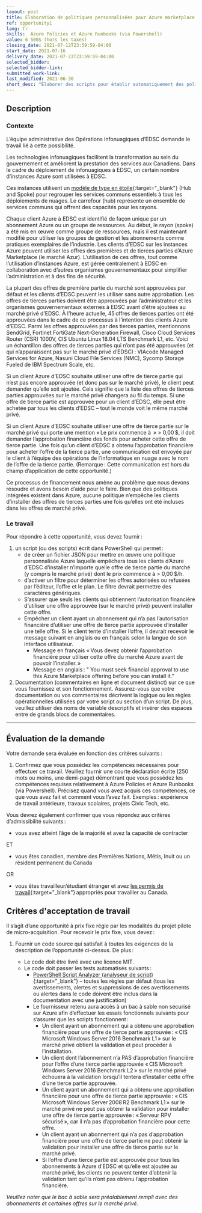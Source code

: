 ```yaml
---
layout: post
title: Élaboration de politiques personnalisées pour Azure marketplace  
ref: opportunity1
lang: fr
skills:  Azure Policies et Azure Runbooks (via Powershell)
value: 6 500$ (hors les taxes)
closing_date: 2021-07-12T23:59:59-04:00
start_date: 2021-07-16
delivery_date: 2021-07-23T23:59:59-04:00
selected_bidder:
selected_bidder-link:
submitted_work-link:
last_modified: 2021-06-30
short_desc: "Élaborer des scripts pour établir automatiquement des politiques dans Azure Marketplace/Private Marketplace (marché Azure, marché privé) qui régiront les offres de tierces parties qui seront utilisées par les clients d’EDSC."
---
```


## Description

### Contexte

L’équipe administrative des Opérations infonuagiques d’EDSC demande le travail lié à cette possibilité.  

Les technologies infonuagiques facilitent la transformation au sein du gouvernement et améliorent la prestation des services aux Canadiens.
Dans le cadre du déploiement de infonuagiques à EDSC, un certain nombre d’instances Azure sont utilisées à EDSC.

Ces instances utilisent un [modèle de type en étoile](hhttps://docs.microsoft.com/fr-ca/azure/architecture/reference-architectures/hybrid-networking/hub-spoke?tabs=cli){:target="_blank"} (Hub and Spoke) pour regrouper les services communs essentiels à tous les déploiements de nuages.
Le carrefour (hub) représente un ensemble de services communs qui offrent des capacités pour les rayons.

Chaque client Azure à EDSC est identifié de façon unique par un abonnement Azure ou un groupe de ressources.
Au début, le rayon (spoke) a été mis en œuvre comme groupe de ressources, mais il est maintenant modifié pour utiliser les groupes de gestion et les abonnements comme pratiques exemplaires de l’industrie.
Les clients d’EDSC sur les instances Azure peuvent utiliser les offres des premières et de tierces parties d’Azure Marketplace (le marché Azur).
L’utilisation de ces offres, tout comme l’utilisation d’instances Azure, est gérée centralement à EDSC en collaboration avec d’autres organismes gouvernementaux pour simplifier l’administration et à des fins de sécurité.

La plupart des offres de première partie du marché sont approuvées par défaut et les clients d’EDSC peuvent les utiliser sans autre approbation.
Les offres de tierces parties doivent être approuvées par l’administrateur et les organismes gouvernementaux externes à EDSC avant d’être ajoutées au marché privé d’EDSC.
À l’heure actuelle, 45 offres de tierces parties ont été approuvées dans le cadre de ce processus à l’intention des clients Azure d’EDSC.
Parmi les offres approuvées par des tierces parties, mentionnons SendGrid, Fortinet FortiGate Next-Generation Firewall, Cisco Cloud Services Router (CSR) 1000V, CIS Ubuntu Linux 18.04 LTS Benchmark L1, etc.
Voici un échantillon des offres de tierces parties qui n’ont pas été approuvées (et qui n’apparaissent pas sur le marché privé d’EDSC) : VIAcode Managed Services for Azure, Nasuni Cloud File Services (NMC), Sycomp Storage Fueled de IBM Spectrum Scale, etc.

Si un client Azure d’EDSC souhaite utiliser une offre de tierce partie qui n’est pas encore approuvée (et donc pas sur le marché privé), le client peut demander qu’elle soit ajoutée.
Cela signifie que la liste des offres de tierces parties approuvées sur le marché privé changera au fil du temps.
Si une offre de tierce partie est approuvée pour un client d’EDSC, elle peut être achetée par tous les clients d’EDSC – tout le monde voit le même marché privé.

Si un client Azure d’EDSC souhaite utiliser une offre de tierce partie sur le marché privé qui porte une mention « Le prix commence à  » > 0,00 $, il doit demander l’approbation financière des fonds pour acheter cette offre de tierce partie.
Une fois qu’un client d’EDSC a obtenu l’approbation financière pour acheter l’offre de la tierce partie, une communication est envoyée par le client à l’équipe des opérations de l’informatique en nuage avec le nom de l’offre de la tierce partie.
(Remarque : Cette communication est hors du champ d’application de cette opportunité.)

Ce processus de financement nous amène au problème que nous devons résoudre et avons besoin d’aide pour le faire.
Bien que des politiques intégrées existent dans Azure, aucune politique n’empêche les clients d’installer des offres de tierces parties une fois qu’elles ont été incluses dans les offres de marché privé.

### Le travail

Pour répondre à cette opportunité, vous devez fournir :

1. un script (ou des scripts) écrit dans PowerShell qui permet :
   - de créer un fichier JSON pour mettre en œuvre une politique personnalisée Azure laquelle empêchera tous les clients d’Azure d’EDSC d’installer n’importe quelle offre de tierce partie du marché (y compris le marché privé) dont le prix commence à > 0,00 $/h.  
   - d’activer un filtre pour déterminer les offres autorisées ou refusées par l’éditeur, l’offre et le plan. Le filtre devrait permettre des caractères génériques.
   - S’assurer que seuls les clients qui obtiennent l’autorisation financière d’utiliser une offre approuvée (sur le marché privé) peuvent installer cette offre.
   - Empêcher un client ayant un abonnement qui n’a pas l’autorisation financière d’utiliser une offre de tierce partie approuvée d’installer une telle offre. Si le client tente d’installer l’offre, il devrait recevoir le message suivant en anglais ou en français selon la langue de son interface utilisateur.
     - Message en français « Vous devez obtenir l’approbation financière pour utiliser cette offre du marché Azure avant de pouvoir l’installer. »
     - Message en anglais : " You must seek financial approval to use this Azure Marketplace offering before you can install it."
2. Documentation (commentaires en ligne et document distinct) sur ce que vous fournissez et son fonctionnement. Assurez-vous que votre documentation ou vos commentaires décrivent la logique ou les règles opérationnelles utilisées par votre script ou section d’un script. De plus, veuillez utiliser des noms de variable descriptifs et insérer des espaces entre de grands blocs de commentaires.

<hr/>

## Évaluation de la demande

Votre demande sera évaluée en fonction des critères suivants :

1. Confirmez que vous possédez les compétences nécessaires pour effectuer ce travail. Veuillez fournir une courte déclaration écrite (250 mots ou moins, une demi-page) démontrant que vous possédez les compétences requises relativement à Azure Policies et Azure Runbooks (via Powershell). Précisez quand vous avez acquis ces compétences, ce que vous avez fait et comment vous l’avez fait. Exemples : expérience de travail antérieure, travaux scolaires, projets Civic Tech, etc.

Vous devrez également confirmer que vous répondez aux critères d’admissibilité suivants :

- vous avez atteint l’âge de la majorité et avez la capacité de contracter
  
ET

- vous êtes canadien, membre des Premières Nations, Métis, Inuit ou un résident permanent du Canada

OR

- vous êtes travailleur/étudiant étranger et avez [les permis de travail](https://www.canada.ca/fr/immigration-refugies-citoyennete/services/travailler-canada/permis.html){:target="_blank"} appropriés pour travailler au Canada.

## Critères d'acceptation de travail

Il s’agit d’une opportunité à prix fixe régie par les modalités du projet pilote de micro-acquisition. Pour recevoir le prix fixe, vous devez :

1. Fournir un code source qui satisfait à toutes les exigences de la description de l’opportunité ci-dessus. De plus :

   - Le code doit être livré avec une licence MIT.
   - Le code doit passer les tests automatisés suivants :
     - [PowerShell Script Analyzer (analyseur de script)](https://github.com/PowerShell/PSScriptAnalyzer){:target="_blank"} – toutes les règles par défaut (tous les avertissements, alertes et suppressions de ces avertissements ou alertes dans le code doivent être inclus dans la documentation avec une justification)
     - Le fournisseur retenu aura accès à un bac à sable non sécurisé sur Azure afin d’effectuer les essais fonctionnels suivants pour s’assurer que les scripts fonctionnent :
       - Un client ayant un abonnement qui a obtenu une approbation financière pour une offre de tierce partie approuvée : « CIS Microsoft Windows Server 2016 Benchmark L1 » sur le marché privé obtient la validation et peut procéder à l’installation.
       - Un client dont l’abonnement n’a PAS d’approbation financière pour l’offre d’une tierce partie approuvée « CIS Microsoft Windows Server 2016 Benchmark L2 » sur le marché privé échouera à la validation lorsqu’il tentera d’installer cette offre d’une tierce partie approuvée.
       - Un client ayant un abonnement qui a obtenu une approbation financière pour une offre de tierce partie approuvée : « CIS Microsoft Windows Server 2008 R2 Benchmark L1 » sur le marché privé ne peut pas obtenir la validation pour installer une offre de tierce partie approuvée : « Serveur RPV sécurisé », car il n’a pas d’approbation financière pour cette offre.
       - Un client ayant un abonnement qui n’a pas d’approbation financière pour une offre de tierce partie ne peut obtenir la validation pour installer une offre de tierce partie sur le marché privé.
       - Si l’offre d’une tierce partie est approuvée pour tous les abonnements à Azure d’EDSC et qu’elle est ajoutée au marché privé, les clients ne peuvent tenter d’obtenir la validation tant qu’ils n’ont pas obtenu l’approbation financière.

*Veuillez noter que le bac à sable sera préalablement rempli avec des abonnements et certaines offres sur le marché privé.*
